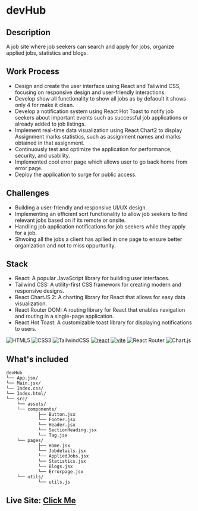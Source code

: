 # devHub

## Description
A job site where job seekers can search and apply for jobs, organize applied jobs, statistics and blogs.

## Work Process
- Design and create the user interface using React and Tailwind CSS, focusing on responsive design and user-friendly interactions.
- Develop show all functionality to show all jobs as by defaoult it shows only 4 for make it clean.
- Develop a notification system using React Hot Toast to notify job seekers about important events such as successful job applications or already added to job listings.
- Implement real-time data visualization using React Chart2 to display Assignment marks  statistics, such as assignment names and marks obtained in that assignment.
- Continuously test and optimize the application for performance, security, and usability.
- Implemented cool error page which allows user to go back home from error page.
- Deploy the application to surge for public access.

## Challenges
- Building a user-friendly and responsive UI/UX design.
- Implementing an efficient sort functionality to allow job seekers to find relevant jobs based on if its remote or onsite.
- Handling job application notifications for job seekers while they apply for a job.
- Shwoing all the jobs a client has apllied in one page to ensure better organization and not to miss oppurtunity.

## Stack
- React: A popular JavaScript library for building user interfaces.
- Tailwind CSS: A utility-first CSS framework for creating modern and responsive designs.
- React ChartJS 2: A charting library for React that allows for easy data visualization.
- React Router DOM: A routing library for React that enables navigation and routing in a single-page application.
- React Hot Toast: A customizable toast library for displaying notifications to users.

![HTML5](https://img.shields.io/badge/html5-%23E34F26.svg?style=for-the-badge&logo=html5&logoColor=white)
![CSS3](https://img.shields.io/badge/css3-%231572B6.svg?style=for-the-badge&logo=css3&logoColor=white)
![TailwindCSS](https://img.shields.io/badge/tailwindcss-%2338B2AC.svg?style=for-the-badge&logo=tailwind-css&logoColor=white)
<a href='https://github.com/devMorshed' target="_blank"><img alt='react' src='https://img.shields.io/badge/React-100000?style=for-the-badge&logo=react&logoColor=2761FF&labelColor=75FF62&color=75FF62'/></a>
<a href='https://github.com/devMorshed' target="_blank"><img alt='vite' src='https://img.shields.io/badge/vite-100000?style=for-the-badge&logo=vite&logoColor=E8FFA9&labelColor=000000&color=758AFF'/></a>
![React Router](https://img.shields.io/badge/React_Router-CA4245?style=for-the-badge&logo=react-router&logoColor=white)
![Chart.js](https://img.shields.io/badge/chart.js-F5788D.svg?style=for-the-badge&logo=chart.js&logoColor=white)


## What's included
```text
devHub
└── App.jsx/
└── Main.jsx/
└── Index.css/
└── Index.html/
└── src/
    └── assets/
    └── components/
            ├── Button.jsx
            └── Footer.jsx
            └── Header.jsx
            └── SectionHeading.jsx
            └── Tag.jsx
    └── pages/
            ├── Home.jsx
            └── Jobdetails.jsx
            └── AppliedJobs.jsx
            └── Statistics.jsx
            └── Blogs.jsx
            └── Errorpage.jsx
    └── utils/
            └── utils.js
```

## Live Site: <a href='https://b7a9.surge.sh' target="_blank">Click Me</a>
